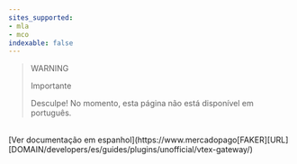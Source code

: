 ```yaml
---
sites_supported:
- mla
- mco
indexable: false
---
```



<!-- -->
> WARNING
>
> Importante
>
> Desculpe! No momento, esta página não está disponível em português.
<br>
[Ver documentação em espanhol](https://www.mercadopago[FAKER][URL][DOMAIN/developers/es/guides/plugins/unofficial/vtex-gateway/)


